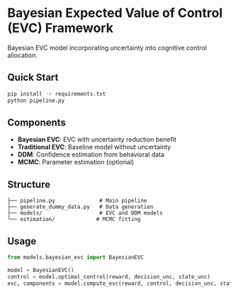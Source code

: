 # Bayesian Expected Value of Control (EVC) Framework

Bayesian EVC model incorporating uncertainty into cognitive control allocation.

## Quick Start

```bash
pip install -r requirements.txt
python pipeline.py
```

## Components

- **Bayesian EVC**: EVC with uncertainty reduction benefit
- **Traditional EVC**: Baseline model without uncertainty
- **DDM**: Confidence estimation from behavioral data
- **MCMC**: Parameter estimation (optional)

## Structure

```
├── pipeline.py              # Main pipeline
├── generate_dummy_data.py   # Data generation
├── models/                  # EVC and DDM models
└── estimation/             # MCMC fitting
```

## Usage

```python
from models.bayesian_evc import BayesianEVC

model = BayesianEVC()
control = model.optimal_control(reward, decision_unc, state_unc)
evc, components = model.compute_evc(reward, control, decision_unc, state_unc)
```

